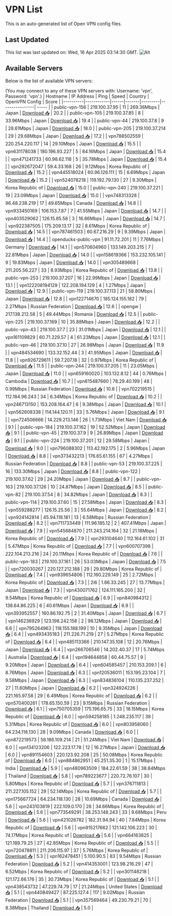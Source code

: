 # VPN List

This is an auto-generated list of Open VPN config files.

## Last Updated

This list was last updated on: Wed, 16 Apr 2025 03:14:30 GMT.
![Alt](https://repobeats.axiom.co/api/embed/186b98318ef1479477931607c1ad7d823f12451f.svg "Repobeats analytics image")

## Available Servers

Below is the list of available VPN servers:

(You may connect to any of these VPN servers with: Username: 'vpn', Password: 'vpn'.)
| Hostname | IP Address | Ping | Speed | Country | OpenVPN Config | Score |
|----------|------------|------|-------|---------|----------------| ----- |
| public-vpn-156 | 219.100.37.95 | 11 | 269.36Mbps | Japan | [Download 📥](./configs/server_0_JP.ovpn) | 20.2 |
| public-vpn-105 | 219.100.37.85 | 8 | 33.96Mbps | Japan | [Download 📥](./configs/server_1_JP.ovpn) | 19.4 |
| public-vpn-44 | 219.100.37.8 | 9 | 28.61Mbps | Japan | [Download 📥](./configs/server_2_JP.ovpn) | 18.0 |
| public-vpn-205 | 219.100.37.214 | 29 | 29.68Mbps | Japan | [Download 📥](./configs/server_3_JP.ovpn) | 17.2 |
| vpn788502559 | 220.254.220.117 | 14 | 29.10Mbps | Japan | [Download 📥](./configs/server_4_JP.ovpn) | 15.5 |
| vpn631178038 | 180.196.93.227 | 5 | 84.16Mbps | Japan | [Download 📥](./configs/server_5_JP.ovpn) | 15.4 |
| vpn471241733 | 60.98.62.118 | 5 | 35.78Mbps | Japan | [Download 📥](./configs/server_6_JP.ovpn) | 15.4 |
| vpn292672047 | 59.4.33.168 | 26 | 9.12Mbps | Korea Republic of | [Download 📥](./configs/server_7_KR.ovpn) | 15.2 |
| vpn445518024 | 60.96.126.111 | 15 | 6.69Mbps | Japan | [Download 📥](./configs/server_8_JP.ovpn) | 15.2 |
| vpn524078218 | 119.192.79.130 | 27 | 9.30Mbps | Korea Republic of | [Download 📥](./configs/server_9_KR.ovpn) | 15.0 |
| public-vpn-240 | 219.100.37.221 | 19 | 23.09Mbps | Japan | [Download 📥](./configs/server_10_JP.ovpn) | 15.0 |
| vpn748313328 | 96.48.238.219 | 17 | 49.65Mbps | Canada | [Download 📥](./configs/server_11_CA.ovpn) | 14.8 |
| vpn933450169 | 106.153.7.87 | 7 | 41.55Mbps | Japan | [Download 📥](./configs/server_12_JP.ovpn) | 14.7 |
| vpn403529062 | 126.15.85.58 | 3 | 16.66Mbps | Japan | [Download 📥](./configs/server_13_JP.ovpn) | 14.7 |
| vpn922387505 | 175.209.13.17 | 32 | 8.61Mbps | Korea Republic of | [Download 📥](./configs/server_14_KR.ovpn) | 14.5 |
| vpn787461503 | 60.67.216.29 | 9 | 9.39Mbps | Japan | [Download 📥](./configs/server_15_JP.ovpn) | 14.4 |
| openducks-public-vpn | 91.11.72.201 | 11 | 7.76Mbps | Germany | [Download 📥](./configs/server_16_DE.ovpn) | 14.1 |
| vpn570604960 | 133.149.203.215 | 7 | 22.81Mbps | Japan | [Download 📥](./configs/server_17_JP.ovpn) | 14.0 |
| vpn158619366 | 153.232.105.141 | 9 | 19.83Mbps | Japan | [Download 📥](./configs/server_18_JP.ovpn) | 14.0 |
| vpn305489668 | 211.205.56.227 | 33 | 8.93Mbps | Korea Republic of | [Download 📥](./configs/server_19_KR.ovpn) | 13.8 |
| public-vpn-253 | 219.100.37.207 | 16 | 22.99Mbps | Japan | [Download 📥](./configs/server_20_JP.ovpn) | 13.1 |
| vpn122208194129 | 122.208.194.129 | 4 | 1.27Mbps | Japan | [Download 📥](./configs/server_21_JP.ovpn) | 12.9 |
| public-vpn-119 | 219.100.37.113 | 21 | 58.80Mbps | Japan | [Download 📥](./configs/server_22_JP.ovpn) | 12.8 |
| vpn122714670 | 185.124.155.182 | 79 | 2.27Mbps | Russian Federation | [Download 📥](./configs/server_23_RU.ovpn) | 12.6 |
| opengw | 217.138.212.58 | 5 | 49.44Mbps | Romania | [Download 📥](./configs/server_24_RO.ovpn) | 12.5 |
| public-vpn-225 | 219.100.37.169 | 10 | 35.88Mbps | Japan | [Download 📥](./configs/server_25_JP.ovpn) | 12.2 |
| public-vpn-43 | 219.100.37.7 | 23 | 31.01Mbps | Japan | [Download 📥](./configs/server_26_JP.ovpn) | 12.1 |
| vpn161109829 | 60.71.229.57 | 4 | 61.23Mbps | Japan | [Download 📥](./configs/server_27_JP.ovpn) | 12.1 |
| public-vpn-46 | 219.100.37.10 | 27 | 26.98Mbps | Japan | [Download 📥](./configs/server_28_JP.ovpn) | 11.9 |
| vpn484534690 | 133.32.152.44 | 3 | 41.95Mbps | Japan | [Download 📥](./configs/server_29_JP.ovpn) | 11.8 |
| vpn926729611 | 59.7.207.18 | 32 | 0.97Mbps | Korea Republic of | [Download 📥](./configs/server_30_KR.ovpn) | 11.5 |
| public-vpn-244 | 219.100.37.205 | 11 | 23.05Mbps | Japan | [Download 📥](./configs/server_31_JP.ovpn) | 11.0 |
| vpn659160020 | 103.132.8.12 | 44 | 0.76Mbps | Cambodia | [Download 📥](./configs/server_32_KH.ovpn) | 10.7 |
| vpn615487660 | 78.29.40.199 | 48 | 0.99Mbps | Russian Federation | [Download 📥](./configs/server_33_RU.ovpn) | 10.6 |
| vpn702219515 | 112.184.96.243 | 34 | 6.34Mbps | Korea Republic of | [Download 📥](./configs/server_34_KR.ovpn) | 10.2 |
| vpn246713150 | 153.208.164.47 | 6 | 9.38Mbps | Japan | [Download 📥](./configs/server_35_JP.ovpn) | 10.1 |
| vpn562608338 | 114.144.120.11 | 33 | 5.76Mbps | Japan | [Download 📥](./configs/server_36_JP.ovpn) | 9.1 |
| vpn724506666 | 14.229.213.146 | 26 | 1.73Mbps | Viet Nam | [Download 📥](./configs/server_37_VN.ovpn) | 9.1 |
| public-vpn-184 | 219.100.37.162 | 19 | 52.52Mbps | Japan | [Download 📥](./configs/server_38_JP.ovpn) | 9.1 |
| public-vpn-45 | 219.100.37.9 | 9 | 26.89Mbps | Japan | [Download 📥](./configs/server_39_JP.ovpn) | 9.1 |
| public-vpn-224 | 219.100.37.201 | 12 | 29.58Mbps | Japan | [Download 📥](./configs/server_40_JP.ovpn) | 9.0 |
| vpn796088302 | 113.42.192.175 | 2 | 5.96Mbps | Japan | [Download 📥](./configs/server_41_JP.ovpn) | 8.8 |
| vpn373432213 | 176.65.61.155 | 67 | 4.27Mbps | Russian Federation | [Download 📥](./configs/server_42_RU.ovpn) | 8.8 |
| public-vpn-53 | 219.100.37.225 | 16 | 133.30Mbps | Japan | [Download 📥](./configs/server_43_JP.ovpn) | 8.8 |
| public-vpn-122 | 219.100.37.62 | 29 | 24.20Mbps | Japan | [Download 📥](./configs/server_44_JP.ovpn) | 8.7 |
| public-vpn-163 | 219.100.37.126 | 10 | 24.87Mbps | Japan | [Download 📥](./configs/server_45_JP.ovpn) | 8.5 |
| public-vpn-82 | 219.100.37.54 | 8 | 34.82Mbps | Japan | [Download 📥](./configs/server_46_JP.ovpn) | 8.3 |
| public-vpn-114 | 219.100.37.60 | 15 | 27.58Mbps | Japan | [Download 📥](./configs/server_47_JP.ovpn) | 8.3 |
| vpn559288277 | 126.15.25.56 | 3 | 55.64Mbps | Japan | [Download 📥](./configs/server_48_JP.ovpn) | 8.2 |
| vpn924142814 | 45.94.118.181 | 13 | 6.58Mbps | Russian Federation | [Download 📥](./configs/server_49_RU.ovpn) | 8.2 |
| vpn711733449 | 111.96.185.12 | 2 | 407.41Mbps | Japan | [Download 📥](./configs/server_50_JP.ovpn) | 7.9 |
| vpn545684870 | 211.243.214.164 | 32 | 21.18Mbps | Korea Republic of | [Download 📥](./configs/server_51_KR.ovpn) | 7.9 |
| vpn293104640 | 112.164.61.102 | 31 | 5.47Mbps | Korea Republic of | [Download 📥](./configs/server_52_KR.ovpn) | 7.7 |
| vpn600707398 | 222.104.213.216 | 24 | 20.11Mbps | Korea Republic of | [Download 📥](./configs/server_53_KR.ovpn) | 7.6 |
| public-vpn-183 | 219.100.37.161 | 26 | 53.03Mbps | Japan | [Download 📥](./configs/server_54_JP.ovpn) | 7.5 |
| vpn720030267 | 220.127.212.188 | 29 | 29.80Mbps | Korea Republic of | [Download 📥](./configs/server_55_KR.ovpn) | 7.4 |
| vpn939654806 | 112.160.229.149 | 25 | 2.72Mbps | Korea Republic of | [Download 📥](./configs/server_56_KR.ovpn) | 7.3 |
| 2i6 | 1.66.33.245 | 27 | 13.77Mbps | Japan | [Download 📥](./configs/server_57_JP.ovpn) | 7.3 |
| vpn430071762 | 124.111.165.200 | 32 | 9.54Mbps | Korea Republic of | [Download 📥](./configs/server_58_KR.ovpn) | 6.9 |
| vpn840984312 | 138.64.86.225 | 6 | 40.61Mbps | Japan | [Download 📥](./configs/server_59_JP.ovpn) | 6.9 |
| vpn393952557 | 160.86.192.75 | 2 | 31.40Mbps | Japan | [Download 📥](./configs/server_60_JP.ovpn) | 6.7 |
| vpn146236929 | 123.198.242.158 | 2 | 98.12Mbps | Japan | [Download 📥](./configs/server_61_JP.ovpn) | 6.6 |
| vpn795264963 | 118.155.188.199 | 10 | 9.35Mbps | Japan | [Download 📥](./configs/server_62_JP.ovpn) | 6.4 |
| vpn493435183 | 211.226.71.219 | 27 | 5.27Mbps | Korea Republic of | [Download 📥](./configs/server_63_KR.ovpn) | 6.4 |
| vpn485113366 | 210.147.35.108 | 12 | 20.76Mbps | Japan | [Download 📥](./configs/server_64_JP.ovpn) | 6.4 |
| vpn266706546 | 14.202.40.37 | 17 | 5.74Mbps | Australia | [Download 📥](./configs/server_65_AU.ovpn) | 6.4 |
| vpn194644858 | 60.44.75.57 | 9 | 9.20Mbps | Japan | [Download 📥](./configs/server_66_JP.ovpn) | 6.4 |
| vpn604585457 | 210.153.209.1 | 6 | 8.76Mbps | Japan | [Download 📥](./configs/server_67_JP.ovpn) | 6.3 |
| vpn120536011 | 153.195.23.104 | 7 | 9.58Mbps | Japan | [Download 📥](./configs/server_68_JP.ovpn) | 6.3 |
| vpn834836104 | 110.135.237.252 | 27 | 11.60Mbps | Japan | [Download 📥](./configs/server_69_JP.ovpn) | 6.2 |
| vpn324924226 | 221.165.97.58 | 29 | 6.49Mbps | Korea Republic of | [Download 📥](./configs/server_70_KR.ovpn) | 6.2 |
| vpn570400261 | 178.65.150.59 | 23 | 9.15Mbps | Russian Federation | [Download 📥](./configs/server_71_RU.ovpn) | 6.1 |
| vpn750705359 | 175.196.65.75 | 33 | 18.15Mbps | Korea Republic of | [Download 📥](./configs/server_72_KR.ovpn) | 6.0 |
| vpn594258185 | 1.248.235.117 | 39 | 5.31Mbps | Korea Republic of | [Download 📥](./configs/server_73_KR.ovpn) | 6.0 |
| vpn803958060 | 64.234.118.130 | 28 | 9.09Mbps | Canada | [Download 📥](./configs/server_74_CA.ovpn) | 6.0 |
| vpn872219573 | 58.186.109.214 | 21 | 51.24Mbps | Viet Nam | [Download 📥](./configs/server_75_VN.ovpn) | 6.0 |
| vpn134123206 | 122.223.17.78 | 12 | 16.27Mbps | Japan | [Download 📥](./configs/server_76_JP.ovpn) | 6.0 |
| vpn891154603 | 220.123.92.208 | 25 | 50.08Mbps | Korea Republic of | [Download 📥](./configs/server_77_KR.ovpn) | 6.0 |
| vpn884862951 | 45.251.35.30 | 1 | 15.17Mbps | India | [Download 📥](./configs/server_78_IN.ovpn) | 5.9 |
| vpn480963509 | 184.22.61.59 | 38 | 38.84Mbps | Thailand | [Download 📥](./configs/server_79_TH.ovpn) | 5.8 |
| vpn789223677 | 220.72.76.107 | 30 | 5.80Mbps | Korea Republic of | [Download 📥](./configs/server_80_KR.ovpn) | 5.7 |
| vpn376711813 | 211.227.105.152 | 29 | 52.14Mbps | Korea Republic of | [Download 📥](./configs/server_81_KR.ovpn) | 5.7 |
| vpn175667724 | 64.234.118.130 | 28 | 10.69Mbps | Canada | [Download 📥](./configs/server_82_CA.ovpn) | 5.6 |
| vpn243103819 | 222.109.0.170 | 28 | 34.66Mbps | Korea Republic of | [Download 📥](./configs/server_83_KR.ovpn) | 5.6 |
| vpn773549291 | 38.253.148.243 | 33 | 9.68Mbps | Peru | [Download 📥](./configs/server_84_PE.ovpn) | 5.6 |
| vpn421026782 | 182.31.94.94 | 40 | 7.84Mbps | Korea Republic of | [Download 📥](./configs/server_85_KR.ovpn) | 5.6 |
| vpn915217662 | 121.142.106.223 | 30 | 74.17Mbps | Korea Republic of | [Download 📥](./configs/server_86_KR.ovpn) | 5.6 |
| vpn664163825 | 121.189.79.25 | 27 | 42.85Mbps | Korea Republic of | [Download 📥](./configs/server_87_KR.ovpn) | 5.5 |
| vpn720478811 | 211.206.115.97 | 37 | 5.76Mbps | Korea Republic of | [Download 📥](./configs/server_88_KR.ovpn) | 5.3 |
| vpn162478451 | 5.100.90.5 | 83 | 9.54Mbps | Russian Federation | [Download 📥](./configs/server_89_RU.ovpn) | 5.2 |
| vpn414353001 | 123.98.216.29 | 47 | 6.52Mbps | Korea Republic of | [Download 📥](./configs/server_90_KR.ovpn) | 5.2 |
| vpn301148218 | 121.172.66.176 | 35 | 30.73Mbps | Korea Republic of | [Download 📥](./configs/server_91_KR.ovpn) | 5.1 |
| vpn438543732 | 47.229.74.79 | 17 | 21.24Mbps | United States | [Download 📥](./configs/server_92_US.ovpn) | 5.1 |
| vpn440849427 | 87.225.127.4 | 117 | 9.02Mbps | Russian Federation | [Download 📥](./configs/server_93_RU.ovpn) | 5.1 |
| vpn357569464 | 49.230.79.21 | 70 | 8.38Mbps | Thailand | [Download 📥](./configs/server_94_TH.ovpn) | 5.0 |
